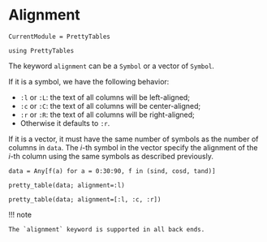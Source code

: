 # Alignment

```@meta
CurrentModule = PrettyTables
```

```@setup alignment
using PrettyTables
```

The keyword `alignment` can be a `Symbol` or a vector of `Symbol`.

If it is a symbol, we have the following behavior:

- `:l` or `:L`: the text of all columns will be left-aligned;
- `:c` or `:C`: the text of all columns will be center-aligned;
- `:r` or `:R`: the text of all columns will be right-aligned;
- Otherwise it defaults to `:r`.

If it is a vector, it must have the same number of symbols as the number of columns in
`data`. The *i*-th symbol in the vector specify the alignment of the *i*-th column using the
same symbols as described previously.

```@repl alignment
data = Any[f(a) for a = 0:30:90, f in (sind, cosd, tand)]

pretty_table(data; alignment=:l)

pretty_table(data; alignment=[:l, :c, :r])
```

!!! note

    The `alignment` keyword is supported in all back ends.
